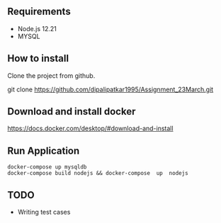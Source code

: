 ## Requirements 

- Node.js 12.21
- MYSQL 

## How to install 

Clone the project from github. 

git clone https://github.com/dipalipatkar1995/Assignment_23March.git


## Download and install docker

https://docs.docker.com/desktop/#download-and-install


## Run Application
```  
docker-compose up mysqldb
docker-compose build nodejs && docker-compose  up  nodejs

```

## TODO

- Writing test cases



